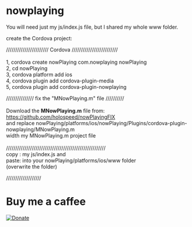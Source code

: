 # nowplaying


You will need just my js/index.js file, but I shared my whole www folder. 

create the Cordova project:

/////////////////////// Cordova /////////////////////////<Br/>
<Br/>
1, cordova create nowPlaying com.nowplaying nowPlaying<Br/>
2, cd nowPlaying<Br/>
3, cordova platform add ios<Br/>
4, cordova plugin add cordova-plugin-media<Br/>
5, cordova plugin add cordova-plugin-nowplaying<Br/>

/////////////// fix the "MNowPlaying.m" file //////////<Br/>
<Br/>
Download the <b>MNowPlaying.m</b> file from: https://github.com/holospeed/nowPlayingFIX<Br/>
and replace nowPlaying/platforms/ios/nowPlaying/Plugins/cordova-plugin-nowplaying/MNowPlaying.m <Br/>
width my MNowPlaying.m project file
<Br/>
<Br/>
//////////////////////////////////////////////////////
<Br/>
copy :   my js/index.js and<Br/>
paste: into your nowPlaying/platforms/ios/www folder<Br/>
       (overwrite the folder)
  <Br/>  
  
///////////////////





# Buy me a caffee

[![Donate](https://img.shields.io/badge/Donate-PayPal-green.svg)](https://www.paypal.com/cgi-bin/webscr?cmd=_s-xclick&hosted_button_id=K7U2A74ZKDUEY)


